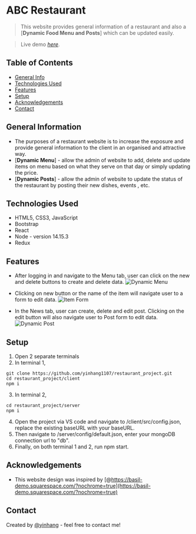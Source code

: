 # ABC Restaurant

> This website provides general information of a restaurant and also a [__Dynamic Food Menu and Posts__] which can be updated easily.

> Live demo [_here_](https://abc-restaurant.netlify.app).

## Table of Contents

- [General Info](#general-information)
- [Technologies Used](#technologies-used)
- [Features](#features)
- [Setup](#setup)
- [Acknowledgements](#acknowledgements)
- [Contact](#contact)

## General Information

- The purposes of a restaurant website is to increase the exposure and provide general information to the client in an organised and attractive way.
- [__Dynamic Menu__] - allow the admin of website to add, delete and update items on menu based on what they serve on that day or simply updating the price.
- [__Dynamic Posts__] - allow the admin of website to update the status of the restaurant by posting their new dishes, events , etc.

## Technologies Used

- HTML5, CSS3, JavaScript
- Bootstrap
- React
- Node - version 14.15.3
- Redux

## Features

- After logging in and navigate to the Menu tab, user can click on the new and delete buttons to create and delete data.
![Dynamic Menu](https://s2.im.ge/2021/06/18/o38tD.png)

- Clicking on new button or the name of the item will navigate user to a form to edit data.
![Item Form](https://s2.im.ge/2021/06/18/o3ZFC.png) 

- In the News tab, user can create, delete and edit post. Clicking on the edit button will also navigate user to Post form to edit data.
![Dynamic Post](https://s1.im.ge/2021/06/18/o3Kjq.png)

## Setup

1. Open 2 separate terminals
2. In terminal 1,
```
git clone https://github.com/yinhang1107/restaurant_project.git
cd restaurant_project/client
npm i
```
3. In terminal 2,
```
cd restaurant_project/server
npm i
```
4. Open the project via VS code and navigate to /client/src/config.json, replace the existing baseURL with your baseURL.
5. Then navigate to /server/config/default.json, enter your mongoDB connection url to "db".
6. Finally, on both terminal 1 and 2, run npm start.

## Acknowledgements

- This website design was inspired by [@https://basil-demo.squarespace.com/?nochrome=true](https://basil-demo.squarespace.com/?nochrome=true)

## Contact

Created by [@yinhang](https://yinhang.netlify.app/) - feel free to contact me!
